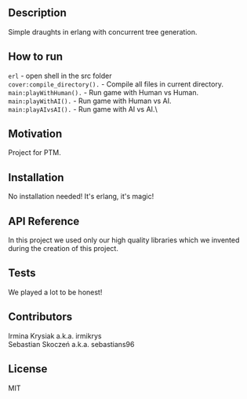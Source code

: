 ## Description

Simple draughts in erlang with concurrent tree generation.

## How to run

``erl`` - open shell in the src folder \
``cover:compile_directory().`` - Compile all files in current directory.\
``main:playWithHuman().`` - Run game with Human vs Human.\
``main:playWithAI().`` - Run game with Human vs AI.\
``main:playAIvsAI().`` - Run game with AI vs AI.\

## Motivation

Project for PTM.

## Installation

No installation needed! It's erlang, it's magic!

## API Reference

In this project we used only our high quality libraries which we invented during the creation of this project.

## Tests

We played a lot to be honest!

## Contributors

Irmina Krysiak a.k.a. irmikrys \
Sebastian Skoczeń a.k.a. sebastians96

## License

MIT
